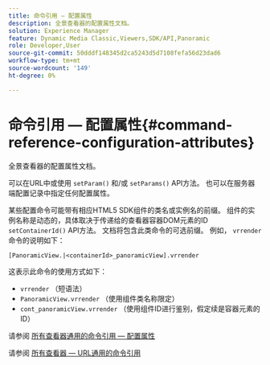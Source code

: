 ```yaml
---
title: 命令引用 — 配置属性
description: 全景查看器的配置属性文档。
solution: Experience Manager
feature: Dynamic Media Classic,Viewers,SDK/API,Panoramic
role: Developer,User
source-git-commit: 50dddf148345d2ca5243d5d7108fefa56d23dad6
workflow-type: tm+mt
source-wordcount: '149'
ht-degree: 0%

---
```


# 命令引用 — 配置属性{#command-reference-configuration-attributes}

全景查看器的配置属性文档。

可以在URL中或使用 `setParam()` 和/或 `setParams()` API方法。 也可以在服务器端配置记录中指定任何配置属性。

某些配置命令可能带有相应HTML5 SDK组件的类名或实例名的前缀。 组件的实例名称是动态的，具体取决于传递给的查看器容器DOM元素的ID `setContainerId()` API方法。 文档将包含此类命令的可选前缀。 例如， `vrrender` 命令的说明如下：

```
[PanoramicView.|<containerId>_panoramicView].vrrender
```

这表示此命令的使用方式如下：

* `vrrender` （短语法）
* `PanoramicView.vrrender` （使用组件类名称限定）
* `cont_panoramicView.vrrender` （使用组件ID进行鉴别，假定续是容器元素的ID）


请参阅 [所有查看器通用的命令引用 — 配置属性](../../../r-html5-viewer-20-cmdref-configattrib/r-html5-viewer-20-cmdref-configattrib.md#concept-850e0f2c49b949deb7cfbfd330d329bd)

请参阅 [所有查看器 — URL通用的命令引用](../../../c-html5-viewer-20-cmdref-url/c-html5-viewer-20-cmdref-url.md#concept-9b337f349b7b406b8c33c7ee96b3e226)
